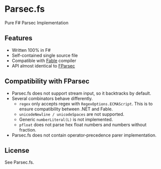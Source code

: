 Parsec.fs
=========

Pure F# Parsec Implementation

## Features

* Written 100% in F#
* Self-contained single source file
* Compatible with [Fable](https://fable.io/) compiler
* API almost identical to [FParsec](https://www.quanttec.com/fparsec/)

## Compatibility with FParsec

* Parsec.fs does not support stream input, so it backtracks by default.
* Several combinators behave differently.
  * `regex` only accepts regex with `RegexOptions.ECMAScript`. This is to ensure compatibility between .NET and Fable.
  * `unicodeNewline / unicodeSpaces` are not supported.
  * Generic `numberLiteral(L)` is not implemented.
  * `pfloat` does not parse hex float numbers and numbers without fraction.
* Parsec.fs does not contain operator‐precedence parer implementation.

## License

See Parsec.fs.
